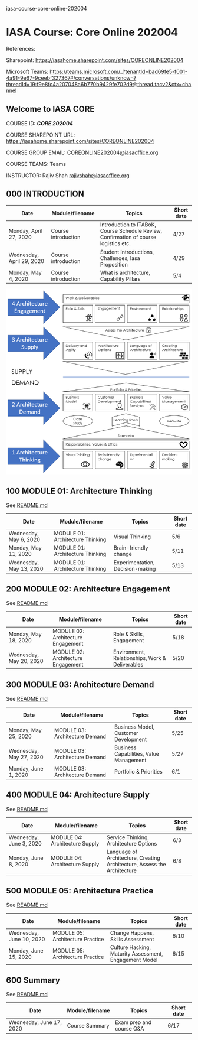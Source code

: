 iasa-course-core-online-202004
# IASA Course: Core Online 202004

References:

Sharepoint: https://iasahome.sharepoint.com/sites/COREONLINE202004

Microsoft Teams: https://teams.microsoft.com/_?tenantId=bad69fe5-f001-4a91-9e67-9ceebf327367#/conversations/unknown?threadId=19:f9e8fc4a207048a6b770b9429fe702d9@thread.tacv2&ctx=channel

## Welcome to IASA CORE

COURSE ID: ***CORE 202004***

COURSE SHAREPOINT URL: https://iasahome.sharepoint.com/sites/COREONLINE202004

COURSE GROUP EMAIL: COREONLINE202004@iasaoffice.org

COURSE TEAMS: Teams

INSTRUCTOR: Rajiv Shah <rajivshah@iasaoffice.org>

## 000 INTRODUCTION

| Date | Module/filename | Topics | Short date |
| -- | -- | -- | -- |
| Monday, April 27, 2020 | Course introduction | Introduction to ITABoK, Course Schedule Review, Confirmation of course logistics etc. | 4/27 |
| Wednesday, April 29, 2020 | Course introduction | Student Introductions, Challenges, Iasa Proposition | 4/29 |
| Monday, May 4, 2020 |	Course introduction | What is architecture, Capability Pillars	| 5/4 |

![Module Mapping](Module_Mapping.PNG)

## 100 MODULE 01: Architecture Thinking

See [README.md](./100/README.md)

| Date | Module/filename | Topics | Short date |
| -- | -- | -- | -- |
| Wednesday, May 6, 2020 | MODULE 01: Architecture Thinking | Visual Thinking |	5/6 |
| Monday, May 11, 2020 | MODULE 01: Architecture Thinking | Brain-friendly change | 5/11 |
| Wednesday, May 13, 2020| MODULE 01: Architecture Thinking | Experimentation, Decision-making | 5/13 |

## 200 MODULE 02: Architecture Engagement

See [README.md](./200/README.md)

| Date | Module/filename | Topics | Short date |
| -- | -- | -- | -- |
| Monday, May 18, 2020 | MODULE 02: Architecture Engagement | Role & Skills, Engagement | 5/18 |
| Wednesday, May 20, 2020 | MODULE 02: Architecture Engagement | Environment, Relationships, Work & Deliverables | 5/20 |

## 300 MODULE 03: Architecture Demand

See [README.md](./300/README.md)

| Date | Module/filename | Topics | Short date |
| -- | -- | -- | -- |
| Monday, May 25, 2020 | MODULE 03: Architecture Demand | Business Model, Customer Development | 5/25 |
| Wednesday, May 27, 2020 | MODULE 03: Architecture Demand | Business Capabilities, Value Management |	5/27 |
| Monday, June 1, 2020 | MODULE 03: Architecture Demand	| Portfolio & Priorities | 6/1 |

## 400 MODULE 04: Architecture Supply

See [README.md](./400/README.md)

| Date | Module/filename | Topics | Short date |
| -- | -- | -- | -- |
| Wednesday, June 3, 2020 | MODULE 04: Architecture Supply | Service Thinking,	Architecture Options | 6/3 |
| Monday, June 8, 2020 | MODULE 04: Architecture Supply	| Language of Architecture, Creating Architecture, Assess the Architecture | 6/8|

## 500 MODULE 05: Architecture Practice

See [README.md](./500/README.md)

| Date | Module/filename | Topics | Short date |
| -- | -- | -- | -- |
| Wednesday, June 10, 2020 | MODULE 05: Architecture Practice |	Change Happens, Skills Assessment | 6/10 |
| Monday, June 15, 2020 | MODULE 05: Architecture Practice | Culture Hacking, Maturity Assessment, Engagement Model | 6/15 |

## 600 Summary

See [README.md](./600/README.md)

| Date | Module/filename | Topics | Short date |
| -- | -- | -- | -- |
| Wednesday, June 17, 2020 | Course Summary | Exam prep and course Q&A | 6/17 |
					
